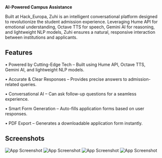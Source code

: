 
**AI-Powered Campus Assistance**

Built at Hack_Europa, Zuhi is an intelligent conversational platform designed to revolutionize the student admission experience. Leveraging Hume API for emotional understanding, Octave TTS for speech, Gemini AI for reasoning, and lightweight NLP models, Zuhi ensures a natural, responsive interaction between institutions and applicants.


## Features

• Powered by Cutting-Edge Tech – Built using Hume API, Octave TTS, Gemini AI, and lightweight NLP models.

• Accurate & Clear Responses – Provides precise answers to admission-related queries.

• Conversational AI – Can ask follow-up questions for a seamless experience.

• Smart Form Generation – Auto-fills application forms based on user responses.

• PDF Export – Generates a downloadable application form instantly.



## Screenshots

![App Screenshot](https://ik.imagekit.io/r70knk9pu/ZUHI/WhatsApp%20Image%202025-03-31%20at%2014.00.13_0f782be6.jpg?updatedAt=1744543240433)
![App Screenshot](https://ik.imagekit.io/r70knk9pu/ZUHI/1743415150795.jpg?updatedAt=1744543240526)
![App Screenshot](https://ik.imagekit.io/r70knk9pu/ZUHI/WhatsApp%20Image%202025-03-31%20at%2014.36.01_5fe6291a.jpg?updatedAt=1744543240552)
![App Screenshot](https://ik.imagekit.io/r70knk9pu/ZUHI/WhatsApp%20Image%202025-03-31%20at%2014.35.35_d55f2e6e.jpg?updatedAt=1744543240533)
